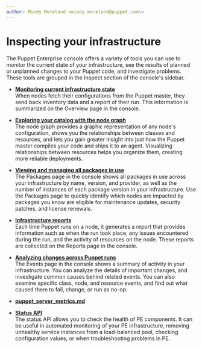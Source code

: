 ```yaml
---
author: Mindy Moreland <mindy.moreland@puppet.com\>
---
```


# Inspecting your infrastructure

The Puppet Enterprise console offers a variety of tools you can use to monitor the current state of your infrastructure, see the results of planned or unplanned changes to your Puppet code, and investigate problems. These tools are grouped in the Inspect section of the console's sidebar.  

-   **[Monitoring current infrastructure state](monitor_infrastructure_state.md#)**  
When nodes fetch their configurations from the Puppet master, they send back inventory data and a report of their run. This information is summarized on the Overview page in the console.
-   **[Exploring your catalog with the node graph](explore_with_node_graph.md#)**  
The node graph provides a graphic representation of any node's configuration, shows you the relationships between classes and resources, and lets you gain greater insight into just how the Puppet master compiles your code and ships it to an agent. Visualizing relationships between resources helps you organize them, creating more reliable deployments.
-   **[Viewing and managing all packages in use](viewing_packages_in_use.md#)**  
The Packages page in the console shows all packages in use across your infrastructure by name, version, and provider, as well as the number of instances of each package version in your infrastructure. Use the Packages page to quickly identify which nodes are impacted by packages you know are eligible for maintenance updates, security patches, and license renewals.
-   **[Infrastructure reports](infrastructure_reports.md#)**  
Each time Puppet runs on a node, it generates a report that provides information such as when the run took place, any issues encountered during the run, and the activity of resources on the node. These reports are collected on the Reports page in the console.
-   **[Analyzing changes across Puppet runs](analyze_changes_across_runs.md#)**  
The Events page in the console shows a summary of activity in your infrastructure. You can analyze the details of important changes, and investigate common causes behind related events. You can also examine specific class, node, and resource events, and find out what caused them to fail, change, or run as no-op.
-   **[puppet\_server\_metrics.md](puppet_server_metrics.md)**  

-   **[Status API](status_api.md)**  
The status API allows you to check the health of PE components. It can be useful in automated monitoring of your PE infrastructure, removing unhealthy service instances from a load-balanced pool, checking configuration values, or when troubleshooting problems in PE.


